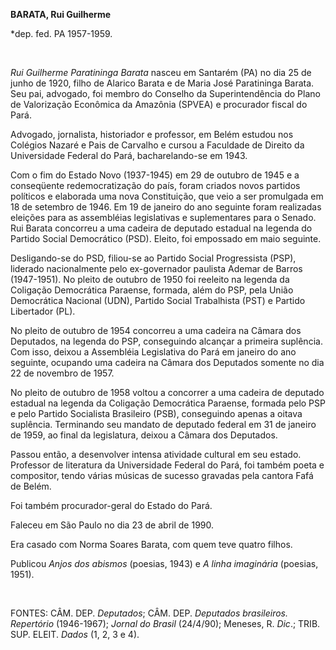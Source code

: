 **BARATA, Rui Guilherme**

\*dep. fed. PA 1957-1959.

 

*Rui Guilherme Paratininga Barata* nasceu em Santarém (PA) no dia 25 de
junho de 1920, filho de Alarico Barata e de Maria José Paratininga
Barata. Seu pai, advogado, foi membro do Conselho da Superintendência do
Plano de Valorização Econômica da Amazônia (SPVEA) e procurador fiscal
do Pará.

Advogado, jornalista, historiador e professor, em Belém estudou nos
Colégios Nazaré e Pais de Carvalho e cursou a Faculdade de Direito da
Universidade Federal do Pará, bacharelando-se em 1943.

Com o fim do Estado Novo (1937-1945) em 29 de outubro de 1945 e a
conseqüente redemocratização do país, foram criados novos partidos
políticos e elaborada uma nova Constituição, que veio a ser promulgada
em 18 de setembro de 1946. Em 19 de janeiro do ano seguinte foram
realizadas eleições para as assembléias legislativas e suplementares
para o Senado. Rui Barata concorreu a uma cadeira de deputado estadual
na legenda do Partido Social Democrático (PSD). Eleito, foi empossado em
maio seguinte.

Desligando-se do PSD, filiou-se ao Partido Social Progressista (PSP),
liderado nacionalmente pelo ex-governador paulista Ademar de Barros
(1947-1951). No pleito de outubro de 1950 foi reeleito na legenda da
Coligação Democrática Paraense, formada, além do PSP, pela União
Democrática Nacional (UDN), Partido Social Trabalhista (PST) e Partido
Libertador (PL).

No pleito de outubro de 1954 concorreu a uma cadeira na Câmara dos
Deputados, na legenda do PSP, conseguindo alcançar a primeira suplência.
Com isso, deixou a Assembléia Legislativa do Pará em janeiro do ano
seguinte, ocupando uma cadeira na Câmara dos Deputados somente no dia 22
de novembro de 1957.

No pleito de outubro de 1958 voltou a concorrer a uma cadeira de
deputado estadual na legenda da Coligação Democrática Paraense, formada
pelo PSP e pelo Partido Socialista Brasileiro (PSB), conseguindo apenas
a oitava suplência. Terminando seu mandato de deputado federal em 31 de
janeiro de 1959, ao final da legislatura, deixou a Câmara dos Deputados.

Passou então, a desenvolver intensa atividade cultural em seu estado.
Professor de literatura da Universidade Federal do Pará, foi também
poeta e compositor, tendo várias músicas de sucesso gravadas pela
cantora Fafá de Belém.

Foi também procurador-geral do Estado do Pará.

Faleceu em São Paulo no dia 23 de abril de 1990.

Era casado com Norma Soares Barata, com quem teve quatro filhos.

Publicou *Anjos dos abismos* (poesias, 1943) e *A linha imaginária*
(poesias, 1951).

 

FONTES: CÂM. DEP. *Deputados*; CÂM. DEP. *Deputados brasileiros.
Repertório* (1946-1967); *Jornal do Brasil* (24/4/90); Meneses, R.
*Dic*.; TRIB. SUP. ELEIT. *Dados* (1, 2, 3 e 4).

 
